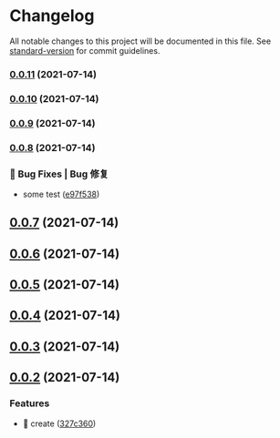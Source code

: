 # Changelog

All notable changes to this project will be documented in this file. See [standard-version](https://github.com/conventional-changelog/standard-version) for commit guidelines.

### [0.0.11](https://github.com/weekitmo/vite-vue3/compare/v0.0.10...v0.0.11) (2021-07-14)

### [0.0.10](https://github.com/weekitmo/vite-vue3/compare/v0.0.9...v0.0.10) (2021-07-14)

### [0.0.9](https://github.com/weekitmo/vite-vue3/compare/v0.0.8...v0.0.9) (2021-07-14)

### [0.0.8](https://github.com/weekitmo/vite-vue3/compare/v0.0.7...v0.0.8) (2021-07-14)


### 🐛 Bug Fixes | Bug 修复

* some test ([e97f538](https://github.com/weekitmo/vite-vue3/commit/e97f5385ec0711c95bf902f04202fe4613c81553))

## [0.0.7](https://github.com/weekitmo/vite-vue3/compare/v0.0.6...v0.0.7) (2021-07-14)



## [0.0.6](https://github.com/weekitmo/vite-vue3/compare/v0.0.5...v0.0.6) (2021-07-14)



## [0.0.5](https://github.com/weekitmo/vite-vue3/compare/v0.0.4...v0.0.5) (2021-07-14)



## [0.0.4](https://github.com/weekitmo/vite-vue3/compare/v0.0.3...v0.0.4) (2021-07-14)



## [0.0.3](https://github.com/weekitmo/vite-vue3/compare/v0.0.2...v0.0.3) (2021-07-14)



## [0.0.2](https://github.com/weekitmo/vite-vue3/compare/327c360bc556220ebec9c5fbb001ac3bf0d6d5ee...v0.0.2) (2021-07-14)


### Features

* :tada: create ([327c360](https://github.com/weekitmo/vite-vue3/commit/327c360bc556220ebec9c5fbb001ac3bf0d6d5ee))
